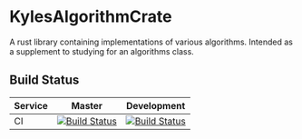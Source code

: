 # KylesAlgorithmCrate
A rust library containing implementations of various algorithms.  Intended as a supplement to studying for an algorithms class.

## Build Status
| Service | Master | Development |
|---------|--------|-------------|
| CI      |[![Build Status](https://travis-ci.org/KyleS22/KylesAlgorithmCrate.svg?branch=master)](https://travis-ci.org/KyleS22/KylesAlgorithmCrate) | [![Build Status](https://travis-ci.org/KyleS22/KylesAlgorithmCrate.svg?branch=development)](https://travis-ci.org/KyleS22/KylesAlgorithmCrate)| 

